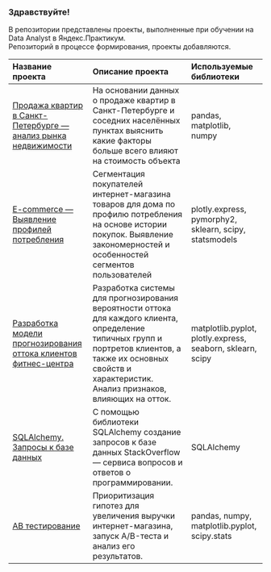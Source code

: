 ### Здравствуйте!  
В репозитории представлены проекты, выполненные при обучении на Data Analyst в Яндекс.Практикум.  
Репозиторий в процессе формирования, проекты добавляются.


|Название проекта | Описание проекта    |  Используемые библиотеки |
|:-----|:-------|:-----------|
| [Продажа квартир в Санкт-Петербурге — анализ рынка недвижимости](https://github.com/nastisea/yandex_projects/tree/main/1Proj_real_estate) | На основании данных о продаже квартир в Санкт-Петербурге и соседних населённых пунктах выяснить какие факторы больше всего влияют на стоимость объекта| pandas, matplotlib, numpy |
| [E-commerce — Выявление профилей потребления](https://github.com/nastisea/yandex_projects/tree/main/E-com) | Сегментация покупателей интернет-магазина товаров для дома по профилю потребления на основе истории покупок. Выявление закономерностей и особенностей сегментов пользователей | plotly.express,  pymorphy2,  sklearn,  scipy, statsmodels|
|[Разработка модели прогнозирования оттока клиентов фитнес-центра](https://github.com/nastisea/yandex_projects/tree/main/gym_ml)| Разработка системы для прогнозирования вероятности оттока для каждого клиента, определение типичных групп и  портретов клиентов, а также их основных свойств и характеристик. Анализ признаков, влияющих на отток.| matplotlib.pyplot, plotly.express, seaborn, sklearn, scipy |
|[SQLAlchemy. Запросы к базе данных](https://github.com/nastisea/yandex_projects/tree/main/SQL_StackOverflow)| С помощью библиотеки SQLAlchemy создание запросов к базе данных StackOverflow — сервиса вопросов и ответов о программировании.| SQLAlchemy |
|[AB тестирование](https://github.com/nastisea/yandex_projects/tree/main/AB_test)| Приоритизация гипотез для увеличения выручки интернет-магазина, запуск A/B-теста и анализ его результатов.| pandas, numpy, matplotlib.pyplot, scipy.stats |


